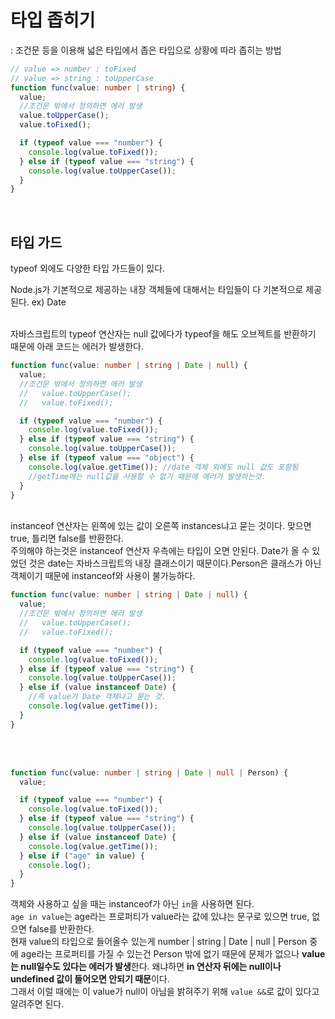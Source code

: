 # 타입 좁히기

: 조건문 등을 이용해 넓은 타입에서 좁은 타입으로 상황에 따라 좁히는 방법

```ts
// value => number : toFixed
// value => string : toUpperCase
function func(value: number | string) {
  value;
  //조건문 밖에서 정의하면 에러 발생
  value.toUpperCase();
  value.toFixed();

  if (typeof value === "number") {
    console.log(value.toFixed());
  } else if (typeof value === "string") {
    console.log(value.toUpperCase());
  }
}
```

<br>

## 타입 가드

typeof 외에도 다양한 타입 가드들이 있다.

Node.js가 기본적으로 제공하는 내장 객체들에 대해서는 타입들이 다 기본적으로 제공된다.
ex) Date

<br>
자바스크립트의 typeof 연산자는 null 값에다가 typeof을 해도 오브젝트를 반환하기 때문에 아래 코드는 에러가 발생한다.

```ts
function func(value: number | string | Date | null) {
  value;
  //조건문 밖에서 정의하면 에러 발생
  //   value.toUpperCase();
  //   value.toFixed();

  if (typeof value === "number") {
    console.log(value.toFixed());
  } else if (typeof value === "string") {
    console.log(value.toUpperCase());
  } else if (typeof value === "object") {
    console.log(value.getTime()); //date 객체 외에도 null 값도 포함됨
    //getTime에는 null값을 사용할 수 없기 때문에 에러가 발생하는것.
  }
}
```

<br>
instanceof 연산자는 왼쪽에 있는 값이 오른쪽 instances냐고 묻는 것이다. 맞으면 true, 틀리면 false를 반환한다. <br>
주의해야 하는것은 instanceof 연산자 우측에는 타입이 오면 안된다. Date가 올 수 있었던 것은 date는 자바스크립트의 내장 클래스이기 때문이다.Person은 클래스가 아닌 객체이기 때문에 instanceof와 사용이 불가능하다.

```ts
function func(value: number | string | Date | null) {
  value;
  //조건문 밖에서 정의하면 에러 발생
  //   value.toUpperCase();
  //   value.toFixed();

  if (typeof value === "number") {
    console.log(value.toFixed());
  } else if (typeof value === "string") {
    console.log(value.toUpperCase());
  } else if (value instanceof Date) {
    //즉 value가 Date 객체냐고 묻는 것.
    console.log(value.getTime());
  }
}
```

<br><br>

```ts
function func(value: number | string | Date | null | Person) {
  value;

  if (typeof value === "number") {
    console.log(value.toFixed());
  } else if (typeof value === "string") {
    console.log(value.toUpperCase());
  } else if (value instanceof Date) {
    console.log(value.getTime());
  } else if ("age" in value) {
    console.log();
  }
}
```

객체와 사용하고 싶을 때는 instanceof가 아닌 `in`을 사용하면 된다.  
`age in value`는 age라는 프로퍼티가 value라는 값에 있냐는 문구로 있으면 true, 없으면 false를 반환한다.  
현재 value의 타입으로 들어올수 있는게 number | string | Date | null | Person 중에 age라는 프로퍼티를 가질 수 있는건 Person 밖에 없기 때문에 문제가 없으나 **value는 null일수도 있다는 에러가 발생**한다. 왜냐하면 **in 연산자 뒤에는 null이나 undefined 값이 들어오면 안되기 때문**이다.  
그래서 이럴 때에는 이 value가 null이 아님을 밝혀주기 위해 `value &&`로 값이 있다고 알려주면 된다.

```ts

```
